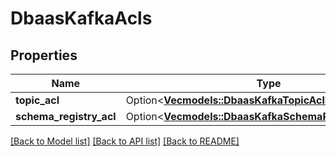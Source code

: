 # DbaasKafkaAcls

## Properties

Name | Type | Description | Notes
------------ | ------------- | ------------- | -------------
**topic_acl** | Option<[**Vec<models::DbaasKafkaTopicAclEntry>**](dbaas-kafka-topic-acl-entry.md)> |  | [optional]
**schema_registry_acl** | Option<[**Vec<models::DbaasKafkaSchemaRegistryAclEntry>**](dbaas-kafka-schema-registry-acl-entry.md)> |  | [optional]

[[Back to Model list]](../README.md#documentation-for-models) [[Back to API list]](../README.md#documentation-for-api-endpoints) [[Back to README]](../README.md)


